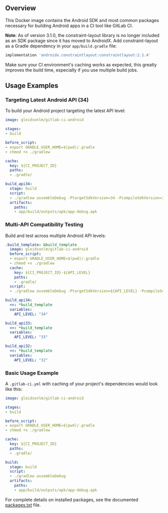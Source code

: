 ## Overview

This Docker image contains the Android SDK and most common packages necessary for building Android apps in a CI tool like GitLab CI.

**Note**: As of version 3.1.0, the constraint-layout library is no longer included as an SDK package since it has moved to AndroidX. Add constraint-layout as a Gradle dependency in your `app/build.gradle` file:
```gradle
implementation 'androidx.constraintlayout:constraintlayout:2.1.4'
```

Make sure your CI environment's caching works as expected, this greatly improves the build time, especially if you use multiple build jobs.

## Usage Examples

### Targeting Latest Android API (34)

To build your Android project targeting the latest API level:

```yaml
image: gleidsonlm/gitlab-ci-android

stages:
- build

before_script:
- export GRADLE_USER_HOME=$(pwd)/.gradle
- chmod +x ./gradlew

cache:
  key: ${CI_PROJECT_ID}
  paths:
  - .gradle/

build_api34:
  stage: build
  script:
  - ./gradlew assembleDebug -PtargetSdkVersion=34 -PcompileSdkVersion=34
  artifacts:
    paths:
    - app/build/outputs/apk/app-debug.apk
```

### Multi-API Compatibility Testing

Build and test across multiple Android API levels:

```yaml
.build_template: &build_template
  image: gleidsonlm/gitlab-ci-android
  before_script:
  - export GRADLE_USER_HOME=$(pwd)/.gradle
  - chmod +x ./gradlew
  cache:
    key: ${CI_PROJECT_ID}-${API_LEVEL}
    paths:
    - .gradle/
  script:
  - ./gradlew assembleDebug -PtargetSdkVersion=${API_LEVEL} -PcompileSdkVersion=${API_LEVEL}

build_api34:
  <<: *build_template
  variables:
    API_LEVEL: "34"

build_api33:
  <<: *build_template  
  variables:
    API_LEVEL: "33"

build_api32:
  <<: *build_template
  variables:
    API_LEVEL: "32"
```

### Basic Usage Example

A `.gitlab-ci.yml` with caching of your project's dependencies would look like this:

```yaml
image: gleidsonlm/gitlab-ci-android

stages:
- build

before_script:
- export GRADLE_USER_HOME=$(pwd)/.gradle
- chmod +x ./gradlew

cache:
  key: ${CI_PROJECT_ID}
  paths:
  - .gradle/

build:
  stage: build
  script:
  - ./gradlew assembleDebug
  artifacts:
    paths:
    - app/build/outputs/apk/app-debug.apk
```

For complete details on installed packages, see the documented [packages.txt](packages.txt) file.
